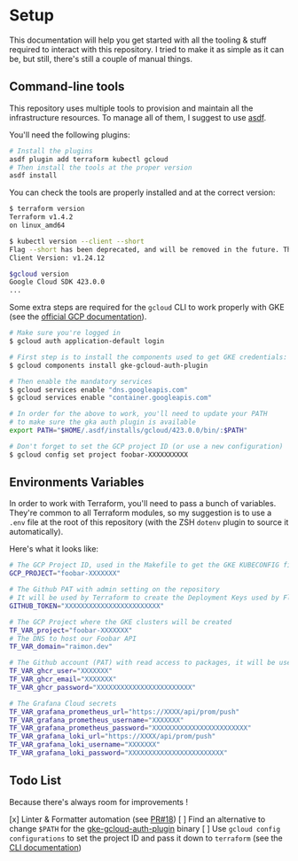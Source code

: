 # Setup

This documentation will help you get started with all the tooling & stuff required to interact with this repository.
I tried to make it as simple as it can be, but still, there's still a couple of manual things.

## Command-line tools

This repository uses multiple tools to provision and maintain all the infrastructure resources.
To manage all of them, I suggest to use [asdf](https://asdf-vm.com/).

You'll need the following plugins:

```sh
# Install the plugins
asdf plugin add terraform kubectl gcloud
# Then install the tools at the proper version
asdf install
```

You can check the tools are properly installed and at the correct version:

```sh
$ terraform version
Terraform v1.4.2
on linux_amd64

$ kubectl version --client --short
Flag --short has been deprecated, and will be removed in the future. The --short output will become the default.
Client Version: v1.24.12

$gcloud version
Google Cloud SDK 423.0.0
...
```

Some extra steps are required for the `gcloud` CLI to work properly with GKE (see the [official GCP documentation](https://cloud.google.com/kubernetes-engine/docs/how-to/cluster-access-for-kubectl)).

```sh
# Make sure you're logged in
$ gcloud auth application-default login

# First step is to install the components used to get GKE credentials:
$ gcloud components install gke-gcloud-auth-plugin

# Then enable the mandatory services
$ gcloud services enable "dns.googleapis.com"
$ gcloud services enable "container.googleapis.com"

# In order for the above to work, you'll need to update your PATH
# to make sure the gka auth plugin is available
export PATH="$HOME/.asdf/installs/gcloud/423.0.0/bin/:$PATH"

# Don't forget to set the GCP project ID (or use a new configuration)
$ gcloud config set project foobar-XXXXXXXXXX
```

## Environments Variables

In order to work with Terraform, you'll need to pass a bunch of variables.
They're common to all Terraform modules, so my suggestion is to use a `.env`
file at the root of this repository (with the ZSH `dotenv` plugin to source it automatically).

Here's what it looks like:

```sh
# The GCP Project ID, used in the Makefile to get the GKE KUBECONFIG files
GCP_PROJECT="foobar-XXXXXXX"

# The Github PAT with admin setting on the repository
# It will be used by Terraform to create the Deployment Keys used by Flux to access the private repo over SSH
GITHUB_TOKEN="XXXXXXXXXXXXXXXXXXXXXXXX"

# The GCP Project where the GKE clusters will be created
TF_VAR_project="foobar-XXXXXXX"
# The DNS to host our Foobar API
TF_VAR_domain="raimon.dev"

# The Github account (PAT) with read access to packages, it will be used by GKE to pull artifacts from GHCR
TF_VAR_ghcr_user="XXXXXXX"
TF_VAR_ghcr_email="XXXXXXX"
TF_VAR_ghcr_password="XXXXXXXXXXXXXXXXXXXXXXXX"

# The Grafana Cloud secrets
TF_VAR_grafana_prometheus_url="https://XXXX/api/prom/push"
TF_VAR_grafana_prometheus_username="XXXXXXX"
TF_VAR_grafana_prometheus_password="XXXXXXXXXXXXXXXXXXXXXXXX"
TF_VAR_grafana_loki_url="https://XXXX/api/prom/push"
TF_VAR_grafana_loki_username="XXXXXXX"
TF_VAR_grafana_loki_password="XXXXXXXXXXXXXXXXXXXXXXXX"
```

## Todo List

Because there's always room for improvements !

[x] Linter & Formatter automation (see [PR#18](https://github.com/barolab/foobar-infra/pull/18))
[ ] Find an alternative to change `$PATH` for the [gke-gcloud-auth-plugin](./docs/setud.md#environments-variables) binary
[ ] Use `gcloud config configurations` to set the project ID and pass it down to `terraform` (see the [CLI documentation](https://cloud.google.com/sdk/gcloud/reference/config/configurations))
